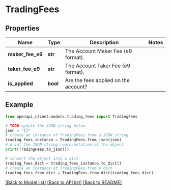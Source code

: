 # TradingFees


## Properties

Name | Type | Description | Notes
------------ | ------------- | ------------- | -------------
**maker_fee_e9** | **str** | The Account Maker Fee (e9 format). | 
**taker_fee_e9** | **str** | The Account Taker Fee (e9 format). | 
**is_applied** | **bool** | Are the fees applied on the account? | 

## Example

```python
from openapi_client.models.trading_fees import TradingFees

# TODO update the JSON string below
json = "{}"
# create an instance of TradingFees from a JSON string
trading_fees_instance = TradingFees.from_json(json)
# print the JSON string representation of the object
print(TradingFees.to_json())

# convert the object into a dict
trading_fees_dict = trading_fees_instance.to_dict()
# create an instance of TradingFees from a dict
trading_fees_from_dict = TradingFees.from_dict(trading_fees_dict)
```
[[Back to Model list]](../README.md#documentation-for-models) [[Back to API list]](../README.md#documentation-for-api-endpoints) [[Back to README]](../README.md)


